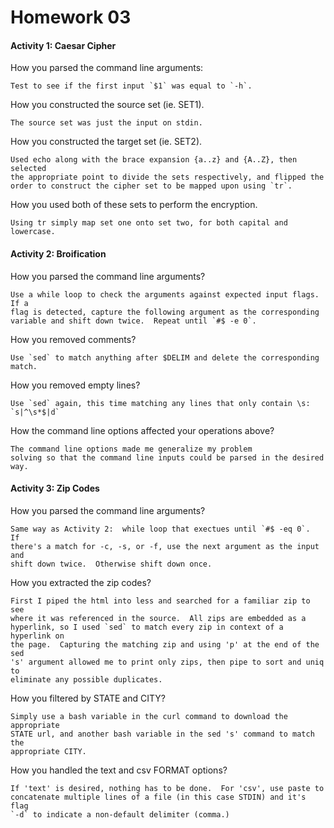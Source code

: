 Homework 03
===========

#### Activity 1: Caesar Cipher

How you parsed the command line arguments:

    Test to see if the first input `$1` was equal to `-h`.

How you constructed the source set (ie. SET1).

    The source set was just the input on stdin.

How you constructed the target set (ie. SET2).

    Used echo along with the brace expansion {a..z} and {A..Z}, then selected
    the appropriate point to divide the sets respectively, and flipped the
    order to construct the cipher set to be mapped upon using `tr`.

How you used both of these sets to perform the encryption.

    Using tr simply map set one onto set two, for both capital and lowercase.

#### Activity 2: Broification

How you parsed the command line arguments?

    Use a while loop to check the arguments against expected input flags.  If a
    flag is detected, capture the following argument as the corresponding
    variable and shift down twice.  Repeat until `#$ -e 0`.

How you removed comments?

    Use `sed` to match anything after $DELIM and delete the corresponding
    match.

How you removed empty lines?

    Use `sed` again, this time matching any lines that only contain \s: `s|^\s*$|d`

How the command line options affected your operations above?

    The command line options made me generalize my problem
    solving so that the command line inputs could be parsed in the desired way.

#### Activity 3: Zip Codes

How you parsed the command line arguments?

    Same way as Activity 2:  while loop that exectues until `#$ -eq 0`.  If
    there's a match for -c, -s, or -f, use the next argument as the input and
    shift down twice.  Otherwise shift down once.

How you extracted the zip codes?

    First I piped the html into less and searched for a familiar zip to see
    where it was referenced in the source.  All zips are embedded as a
    hyperlink, so I used `sed` to match every zip in context of a hyperlink on
    the page.  Capturing the matching zip and using 'p' at the end of the sed
    's' argument allowed me to print only zips, then pipe to sort and uniq to
    eliminate any possible duplicates.

How you filtered by STATE and CITY?

    Simply use a bash variable in the curl command to download the appropriate
    STATE url, and another bash variable in the sed 's' command to match the
    appropriate CITY.

How you handled the text and csv FORMAT options?

    If 'text' is desired, nothing has to be done.  For 'csv', use paste to
    concatenate multiple lines of a file (in this case STDIN) and it's flag
    `-d` to indicate a non-default delimiter (comma.)
